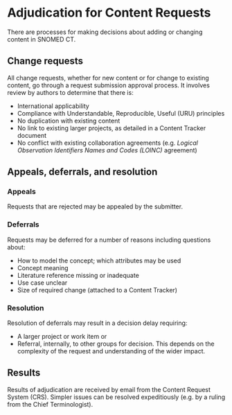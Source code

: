 # Adjudication for Content Requests

There are processes for making decisions about adding or changing content in SNOMED CT.

## Change requests

All change requests, whether for new content or for change to existing content, go through a request submission approval process. It involves review by authors to determine that there is:

  * International applicability
  * Compliance with Understandable, Reproducible, Useful (URU) principles
  * No duplication with existing content
  * No link to existing larger projects, as detailed in a Content Tracker document
  * No conflict with existing collaboration agreements (e.g. _Logical Observation Identifiers Names and Codes (LOINC)_ agreement)

  

## Appeals, deferrals, and resolution

### Appeals

Requests that are rejected may be appealed by the submitter.

### Deferrals

Requests may be deferred for a number of reasons including questions about:

  * How to model the concept; which attributes may be used
  * Concept meaning
  * Literature reference missing or inadequate
  * Use case unclear
  * Size of required change (attached to a Content Tracker)

### Resolution

Resolution of deferrals may result in a decision delay requiring:

  * A larger project or work item or
  * Referral, internally, to other groups for decision. This depends on the complexity of the request and understanding of the wider impact.

## Results

Results of adjudication are received by email from the Content Request System (CRS). Simpler issues can be resolved expeditiously (e.g. by a ruling from the Chief Terminologist).
